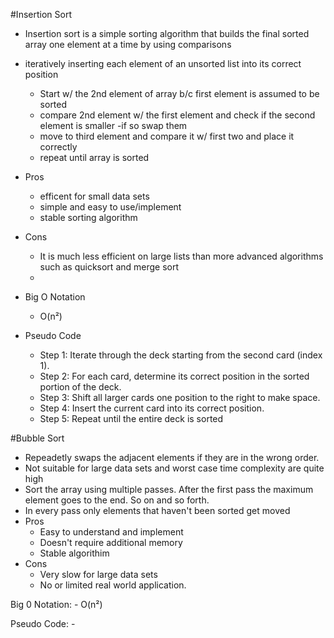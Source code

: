 #Insertion Sort
  - Insertion sort is a simple sorting algorithm that builds the final sorted array one element at a time by using comparisons
  - iteratively inserting each element of an unsorted list into its correct position
    - Start w/ the 2nd element of array b/c first element is assumed to be sorted
    - compare 2nd element w/ the first element and check if the second element is smaller
      -if so swap them
    - move to third element and compare it w/ first two and place it correctly
    - repeat until array is sorted
 - Pros
   - efficent for small data sets
   - simple and easy to use/implement
   - stable sorting algorithm
 - Cons
   -  It is much less efficient on large lists than more advanced algorithms such as quicksort and merge sort
   -  
 - Big O Notation
   - O(n²)

 - Pseudo Code
    - Step 1: Iterate through the deck starting from the second card (index 1).
    - Step 2: For each card, determine its correct position in the sorted portion of the deck.
    - Step 3: Shift all larger cards one position to the right to make space.
    - Step 4: Insert the current card into its correct position.
    - Step 5: Repeat until the entire deck is sorted



#Bubble Sort
  - Repeadetly swaps the adjacent elements if they are in the wrong order.
  - Not suitable for large data sets and worst case time complexity are quite high
  - Sort the array using multiple passes. After the first pass the maximum element goes to the end. So on and so forth.
  - In every pass only elements that haven't been sorted get moved
  - Pros
    - Easy to understand and implement
    - Doesn't require additional memory
    - Stable algorithim
  - Cons
    - Very slow for large data sets
    - No or limited real world application.
   
  Big 0 Notation:
    - O(n²)

  Pseudo Code:
    - 

  
   

  
